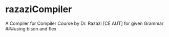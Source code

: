 # razaziCompiler
A Compiler for Compiler Course by Dr. Razazi [CE AUT] for given Grammar  
###using bison and flex
